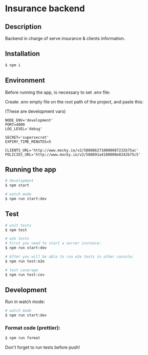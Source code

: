 # Insurance backend

## Description

Backend in charge of serve insurance & clients information.

## Installation

```bash
$ npm i
```

## Environment

Before running the app, is necessary to set .env file:

Create .env empty file on the root path of the project, and paste this:

(These are development vars)

```
NODE_ENV='development'
PORT=4000
LOG_LEVEL='debug'

SECRET='supersecret'
EXPIRY_TIME_MINUTES=5

CLIENTS_URL='http://www.mocky.io/v2/5808862710000087232b75ac'
POLICIES_URL='http://www.mocky.io/v2/580891a4100000e8242b75c5'
```

## Running the app

```bash
# development
$ npm start

# watch mode
$ npm run start:dev
```

## Test

```bash
# unit tests
$ npm test

# e2e tests
# First you need to start a server instance:
$ npm run start:dev

# After you will be able to run e2e tests in other console:
$ npm run test:e2e

# test coverage
$ npm run test:cov
```

## Development

Run in watch mode:

```bash
# watch mode
$ npm run start:dev
```

### Format code (prettier):

```bash
$ npm run format
```

Don't forget to run tests before push!
